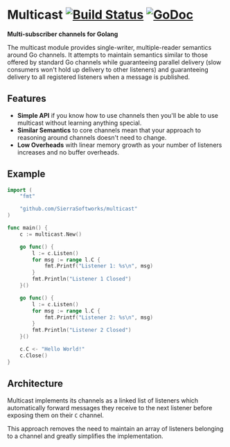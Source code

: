 # Multicast [![Build Status](https://travis-ci.org/SierraSoftworks/multicast.svg?branch=master)](https://travis-ci.org/SierraSoftworks/multicast) [![GoDoc](https://godoc.org/github.com/SierraSoftworks/multicast?status.svg)](https://godoc.org/github.com/SierraSoftworks/multicast)
**Multi-subscriber channels for Golang**

The multicast module provides single-writer, multiple-reader semantics around Go channels.
It attempts to maintain semantics similar to those offered by standard Go channels while
guaranteeing parallel delivery (slow consumers won't hold up delivery to other listeners)
and guaranteeing delivery to all registered listeners when a message is published.

## Features

 - **Simple API** if you know how to use channels then you'll be able to use multicast
   without learning anything special.
 - **Similar Semantics** to core channels mean that your approach to reasoning around
   channels doesn't need to change.
 - **Low Overheads** with linear memory growth as your number of listeners increases
   and no buffer overheads.

## Example

```go
import (
    "fmt"

    "github.com/SierraSoftworks/multicast"
)

func main() {
    c := multicast.New()

	go func() {
		l := c.Listen()
		for msg := range l.C {
			fmt.Printf("Listener 1: %s\n", msg)
		}
        fmt.Println("Listener 1 Closed")
	}()

	go func() {
		l := c.Listen()
		for msg := range l.C {
			fmt.Printf("Listener 2: %s\n", msg)
		}
        fmt.Println("Listener 2 Closed")
	}()

	c.C <- "Hello World!"
	c.Close()
}
```

## Architecture
Multicast implements its channels as a linked list of listeners which automatically
forward messages they receive to the next listener before exposing them on their `C`
channel.

This approach removes the need to maintain an array of listeners belonging to a
channel and greatly simplifies the implementation.